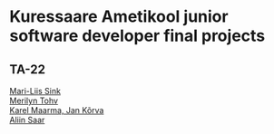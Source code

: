 # Kuressaare Ametikool junior software developer final projects

## TA-22

[Mari-Liis Sink](https://github.com/mariliis01/TA-22-final-Mari-Liis-Sink)  
[Merilyn Tohv](https://github.com/merilyntohv/MerilynTohv-final-TA22)  
[Karel Maarma, Jan Kõrva](https://github.com/avrokj/BT_Scoreboard/)  
[Aliin Saar](https)  
